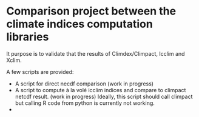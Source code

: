 # Comparison project between the climate indices computation libraries

It purpose is to validate that the results of Climdex/Climpact, Icclim and Xclim.

A few scripts are provided:
- A script for direct necdf comparison (work in progress)
- A script to compute à la volé icclim indices and compare to climpact netcdf result. (work in progress)
    Ideally, this script should call climpact but calling R code from python is currently not working.
- 
